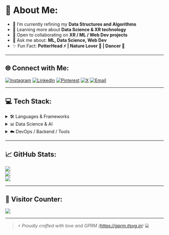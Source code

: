 <!-- Profile README -->

# 💫 About Me:
- 🔭 I’m currently refining my **Data Structures and Algorithms**
- 🌱 Learning more about **Data Science & XR technology**
- 🤝 Open to collaborating on **XR / ML / Web Dev projects**
- 📣 Ask me about: **ML, Data Science, Web Dev**
- ✨ Fun Fact: **PotterHead ⚡ | Nature Lover 🌿 | Dancer 💃**

---

## 🌐 Connect with Me:
[![Instagram](https://img.shields.io/badge/Instagram-%23E4405F.svg?logo=Instagram&logoColor=white)](https://www.instagram.com/_d.bhardwaj18) 
[![LinkedIn](https://img.shields.io/badge/LinkedIn-%230077B5.svg?logo=linkedin&logoColor=white)](https://www.linkedin.com/in/dhruv-bhardwaj-a422481b1) 
[![Pinterest](https://img.shields.io/badge/Pinterest-%23E60023.svg?logo=Pinterest&logoColor=white)](https://pin.it/ouu24FmdK)
[![X](https://img.shields.io/badge/X-black.svg?logo=X&logoColor=white)](https://x.com/d3bhardwaj)
[![Email](https://img.shields.io/badge/Email-D14836?logo=gmail&logoColor=white)](mailto:d3bhardwaj@gmail.com)

---

## 💻 Tech Stack:
<details>
  <summary>🛠️ Languages & Frameworks</summary>

  ![Python](https://img.shields.io/badge/python-3670A0?style=flat&logo=python&logoColor=ffdd54)
  ![C](https://img.shields.io/badge/c-%2300599C.svg?style=flat&logo=c&logoColor=white)
  ![C++](https://img.shields.io/badge/c++-%2300599C.svg?style=flat&logo=c%2B%2B&logoColor=white)
  ![HTML5](https://img.shields.io/badge/html5-%23E34F26.svg?style=flat&logo=html5&logoColor=white)
  ![CSS3](https://img.shields.io/badge/css3-%231572B6.svg?style=flat&logo=css3&logoColor=white)
  ![React](https://img.shields.io/badge/react-%2320232a.svg?style=flat&logo=react&logoColor=%2361DAFB)
  ![Vite](https://img.shields.io/badge/vite-%23646CFF.svg?style=flat&logo=vite&logoColor=white)
  ![Unity](https://img.shields.io/badge/unity-%23000000.svg?style=flat&logo=unity&logoColor=white)
</details>

<details>
  <summary>📊 Data Science & AI</summary>

  ![NumPy](https://img.shields.io/badge/numpy-%23013243.svg?style=flat&logo=numpy&logoColor=white)
  ![Pandas](https://img.shields.io/badge/pandas-%23150458.svg?style=flat&logo=pandas&logoColor=white)
  ![Matplotlib](https://img.shields.io/badge/Matplotlib-%23ffffff.svg?style=flat&logo=Matplotlib&logoColor=black)
  ![scikit-learn](https://img.shields.io/badge/scikit--learn-%23F7931E.svg?style=flat&logo=scikit-learn&logoColor=white)
  ![PyTorch](https://img.shields.io/badge/PyTorch-%23EE4C2C.svg?style=flat&logo=PyTorch&logoColor=white)
  ![Keras](https://img.shields.io/badge/Keras-%23D00000.svg?style=flat&logo=Keras&logoColor=white)
  ![OpenCV](https://img.shields.io/badge/opencv-%23white.svg?style=flat&logo=opencv&logoColor=white)
</details>

<details>
  <summary>☁️ DevOps / Backend / Tools</summary>

  ![Git](https://img.shields.io/badge/git-%23F05033.svg?style=flat&logo=git&logoColor=white)
  ![GitHub](https://img.shields.io/badge/github-%23121011.svg?style=flat&logo=github&logoColor=white)
  ![Postman](https://img.shields.io/badge/Postman-FF6C37?style=flat&logo=postman&logoColor=white)
  ![MongoDB](https://img.shields.io/badge/MongoDB-%234ea94b.svg?style=flat&logo=mongodb&logoColor=white)
  ![MySQL](https://img.shields.io/badge/mysql-4479A1.svg?style=flat&logo=mysql&logoColor=white)
  ![MicrosoftSQLServer](https://img.shields.io/badge/Microsoft%20SQL%20Server-CC2927?style=flat&logo=microsoft%20sql%20server&logoColor=white)
  ![Flask](https://img.shields.io/badge/flask-%23000.svg?style=flat&logo=flask&logoColor=white)
  ![Express.js](https://img.shields.io/badge/express.js-%23404d59.svg?style=flat&logo=express&logoColor=%2361DAFB)
</details>

---

## 📈 GitHub Stats:

![](https://github-readme-stats.vercel.app/api?username=D18hr-uv&theme=great-gatsby&hide_border=false&include_all_commits=true&count_private=true)<br>
![](https://github-readme-streak-stats.herokuapp.com?user=D18hr-uv&theme=great-gatsby&hide_border=false)<br>
![](https://github-readme-stats.vercel.app/api/top-langs/?username=D18hr-uv&theme=great-gatsby&hide_border=false&layout=compact)

---

## 🧮 Visitor Counter:
[![](https://visitcount.itsvg.in/api?id=D18hr-uv&icon=0&color=0)](https://visitcount.itsvg.in)

---

> ⚡ *Proudly crafted with love and GPRM (https://gprm.itsvg.in)* 💻
